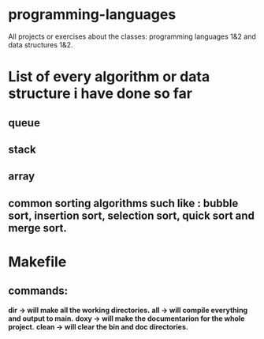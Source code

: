 # programming-languages
All projects or exercises about the classes: programming languages 1&amp;2 and data structures 1&amp;2.



# List of every algorithm or data structure i have done so far

## queue
## stack
## array
## common sorting algorithms such like : bubble sort, insertion sort, selection sort, quick sort and merge sort.


# Makefile


## commands:

**dir -> will make all the working directories.**
**all -> will compile everything and output to main.**
**doxy -> will make the documentarion for the whole project.**
**clean -> will clear the bin and doc directories.**
